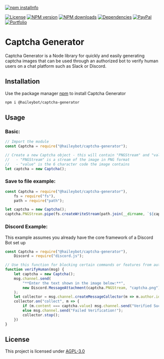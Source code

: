 <div>
  <p>
    <a href="https://nodei.co/npm/@haileybot/captcha-generator/"><img src="https://nodei.co/npm/@haileybot/captcha-generator.png?downloads=true&downloadRank=true&stars=true" alt="npm installnfo" /></a>
  </p>
  <p>
    <a href="https://github.com/HaileyBot/captcha-generator/blob/master/LICENSE"><img src="https://img.shields.io/github/license/HaileyBot/captcha-generator?color=c20" alt="License" /></a>
    <a href="https://www.npmjs.com/package/@haileybot/captcha-generator"><img src="https://img.shields.io/npm/v/@haileybot/captcha-generator.svg?maxAge=3600&color=d52" alt="NPM version" /></a>
    <a href="https://www.npmjs.com/package/@haileybot/captcha-generator"><img src="https://img.shields.io/npm/dt/@haileybot/captcha-generator.svg?maxAge=3600&color=db0" alt="NPM downloads" /></a>
    <a href="https://david-dm.org/HaileyBot/captcha-generator"><img src="https://img.shields.io/david/HaileyBot/captcha-generator.svg?maxAge=3600&color=success" alt="Dependencies" /></a>
    <a href="https://donate.haileybot.com"><img src="https://img.shields.io/badge/donate-paypal-blue" alt="PayPal" /></a>
    <a href="https://cheesits456.dev"><img src="https://img.shields.io/badge/-view%20portfolio-blueviolet" alt="Portfolio" /></a>
  </p>
</div>



# Captcha Generator

Captcha Generator is a Node library for quickly and easily generating captcha images that can be used through an authorized bot to verify human users on a chat platform such as Slack or Discord.

## Installation

Use the package manager [npm](https://www.npmjs.com/) to install Captcha Generator

```bash
npm i @haileybot/captcha-generator
```

## Usage

### Basic:

```js
// Import the module
const Captcha = require("@haileybot/captcha-generator");

// Create a new Captcha object - this will contain "PNGStream" and "value".
//   - "PNGStream" is a stream of the image in PNG format
//   - "value" is the 6 character code the image contains
let captcha = new Captcha();
```

### Save to file example:

```js
const Captcha = require("@haileybot/captcha-generator"),
	fs = require("fs"),
	path = require("path");

let captcha = new Captcha();
captcha.PNGStream.pipe(fs.createWriteStream(path.join(__dirname, `${captcha.value}.png`)));

```

### Discord Example:
This example assumes you already have the core framework of a Discord Bot set up

```js
const Captcha = require("@haileybot/captcha-generator"),
	Discord = require("discord.js");

// Use this function for blocking certain commands or features from automated self-bots
function verifyHuman(msg) {
	let captcha = new Captcha();
	msg.channel.send(
		"**Enter the text shown in the image below:**",
		new Discord.MessageAttachment(captcha.PNGStream, "captcha.png")
	);
	let collector = msg.channel.createMessageCollector(m => m.author.id === msg.author.id);
	collector.on("collect", m => {
		if (m.content === captcha.value) msg.channel.send("Verified Successfully!");
		else msg.channel.send("Failed Verification!");
		collector.stop();
	})
}

```

## License
This project is licensed under [AGPL-3.0](https://github.com/HaileyBot/captcha-generator/blob/master/LICENSE)
